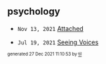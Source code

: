 ## psychology


* <code>Nov 13, 2021</code> [Attached](2021-11-13T21-54-47-attached.md)

* <code>Jul 19, 2021</code> [Seeing Voices](2021-07-19T15-32-44-seeing-voices.md)

<sup><sub>generated 27 Dec 2021 11:10:53 by <a href='https://github.com/senorprogrammer/til'>til</a></sub></sup>

